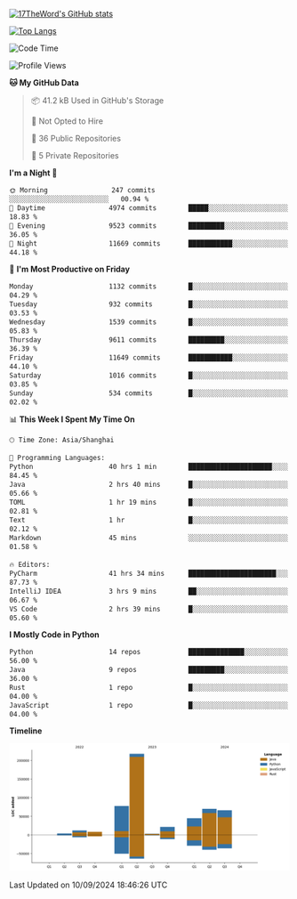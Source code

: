 [![17TheWord's GitHub stats](https://github-readme-stats.vercel.app/api?username=17TheWord&count_private=true&show_icons=true)](https://github.com/anuraghazra/github-readme-stats)

[![Top Langs](https://github-readme-stats.vercel.app/api/top-langs/?username=17TheWord&layout=compact&hide=html)](https://github.com/anuraghazra/github-readme-stats)


<!--START_SECTION:waka-->
![Code Time](http://img.shields.io/badge/Code%20Time-382%20hrs%2052%20mins-blue)

![Profile Views](http://img.shields.io/badge/Profile%20Views-0-blue)

**🐱 My GitHub Data** 

> 📦 41.2 kB Used in GitHub's Storage 
 > 
> 🚫 Not Opted to Hire
 > 
> 📜 36 Public Repositories 
 > 
> 🔑 5 Private Repositories 
 > 
**I'm a Night 🦉** 

```text
🌞 Morning                247 commits         ░░░░░░░░░░░░░░░░░░░░░░░░░   00.94 % 
🌆 Daytime                4974 commits        █████░░░░░░░░░░░░░░░░░░░░   18.83 % 
🌃 Evening                9523 commits        █████████░░░░░░░░░░░░░░░░   36.05 % 
🌙 Night                  11669 commits       ███████████░░░░░░░░░░░░░░   44.18 % 
```
📅 **I'm Most Productive on Friday** 

```text
Monday                   1132 commits        █░░░░░░░░░░░░░░░░░░░░░░░░   04.29 % 
Tuesday                  932 commits         █░░░░░░░░░░░░░░░░░░░░░░░░   03.53 % 
Wednesday                1539 commits        █░░░░░░░░░░░░░░░░░░░░░░░░   05.83 % 
Thursday                 9611 commits        █████████░░░░░░░░░░░░░░░░   36.39 % 
Friday                   11649 commits       ███████████░░░░░░░░░░░░░░   44.10 % 
Saturday                 1016 commits        █░░░░░░░░░░░░░░░░░░░░░░░░   03.85 % 
Sunday                   534 commits         █░░░░░░░░░░░░░░░░░░░░░░░░   02.02 % 
```


📊 **This Week I Spent My Time On** 

```text
🕑︎ Time Zone: Asia/Shanghai

💬 Programming Languages: 
Python                   40 hrs 1 min        █████████████████████░░░░   84.45 % 
Java                     2 hrs 40 mins       █░░░░░░░░░░░░░░░░░░░░░░░░   05.66 % 
TOML                     1 hr 19 mins        █░░░░░░░░░░░░░░░░░░░░░░░░   02.81 % 
Text                     1 hr                █░░░░░░░░░░░░░░░░░░░░░░░░   02.12 % 
Markdown                 45 mins             ░░░░░░░░░░░░░░░░░░░░░░░░░   01.58 % 

🔥 Editors: 
PyCharm                  41 hrs 34 mins      ██████████████████████░░░   87.73 % 
IntelliJ IDEA            3 hrs 9 mins        ██░░░░░░░░░░░░░░░░░░░░░░░   06.67 % 
VS Code                  2 hrs 39 mins       █░░░░░░░░░░░░░░░░░░░░░░░░   05.60 % 
```

**I Mostly Code in Python** 

```text
Python                   14 repos            ██████████████░░░░░░░░░░░   56.00 % 
Java                     9 repos             █████████░░░░░░░░░░░░░░░░   36.00 % 
Rust                     1 repo              █░░░░░░░░░░░░░░░░░░░░░░░░   04.00 % 
JavaScript               1 repo              █░░░░░░░░░░░░░░░░░░░░░░░░   04.00 % 
```



**Timeline**

![Lines of Code chart](https://raw.githubusercontent.com/17TheWord/17TheWord/main/assets/bar_graph.png)


 Last Updated on 10/09/2024 18:46:26 UTC
<!--END_SECTION:waka-->
